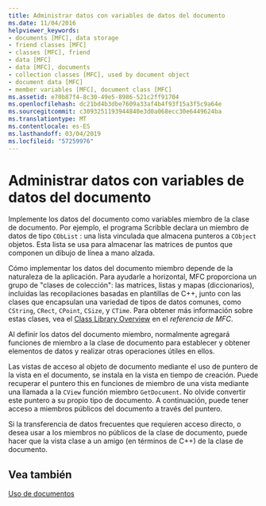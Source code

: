 ```yaml
---
title: Administrar datos con variables de datos del documento
ms.date: 11/04/2016
helpviewer_keywords:
- documents [MFC], data storage
- friend classes [MFC]
- classes [MFC], friend
- data [MFC]
- data [MFC], documents
- collection classes [MFC], used by document object
- document data [MFC]
- member variables [MFC], document class [MFC]
ms.assetid: e70b87f4-8c30-49e5-8986-521c2ff91704
ms.openlocfilehash: dc21bd4b3dbe7609a33af4b4f93f15a3f5c9a64e
ms.sourcegitcommit: c3093251193944840e3d0a068ecc30e6449624ba
ms.translationtype: MT
ms.contentlocale: es-ES
ms.lasthandoff: 03/04/2019
ms.locfileid: "57259976"
---
```

# <a name="managing-data-with-document-data-variables"></a>Administrar datos con variables de datos del documento

Implemente los datos del documento como variables miembro de la clase de documento. Por ejemplo, el programa Scribble declara un miembro de datos de tipo `CObList` : una lista vinculada que almacena punteros a `CObject` objetos. Esta lista se usa para almacenar las matrices de puntos que componen un dibujo de línea a mano alzada.

Cómo implementar los datos del documento miembro depende de la naturaleza de la aplicación. Para ayudarle a horizontal, MFC proporciona un grupo de "clases de colección": las matrices, listas y mapas (diccionarios), incluidas las recopilaciones basadas en plantillas de C++, junto con las clases que encapsulan una variedad de tipos de datos comunes, como `CString`, `CRect`, `CPoint`, `CSize`, y `CTime`. Para obtener más información sobre estas clases, vea el [Class Library Overview](../mfc/class-library-overview.md) en el *referencia de MFC*.

Al definir los datos del documento miembro, normalmente agregará funciones de miembro a la clase de documento para establecer y obtener elementos de datos y realizar otras operaciones útiles en ellos.

Las vistas de acceso al objeto de documento mediante el uso de puntero de la vista en el documento, se instala en la vista en tiempo de creación. Puede recuperar el puntero this en funciones de miembro de una vista mediante una llamada a la `CView` función miembro `GetDocument`. No olvide convertir este puntero a su propio tipo de documento. A continuación, puede tener acceso a miembros públicos del documento a través del puntero.

Si la transferencia de datos frecuentes que requieren acceso directo, o desea usar a los miembros no públicos de la clase de documento, puede hacer que la vista clase a un amigo (en términos de C++) de la clase de documento.

## <a name="see-also"></a>Vea también

[Uso de documentos](../mfc/using-documents.md)
